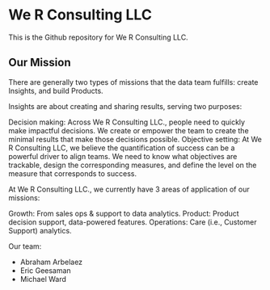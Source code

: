 # We R Consulting LLC

This is the Github repository for We R Consulting LLC.

## Our Mission
There are generally two types of missions that the data team fulfills: create Insights, and build Products.

Insights are about creating and sharing results, serving two purposes:

Decision making: Across We R Consulting LLC., people need to quickly make impactful decisions. We create or empower the team to create the minimal results that make those decisions possible.
Objective setting: At We R Consulting LLC, we believe the quantification of success can be a powerful driver to align teams. We need to know what objectives are trackable, design the corresponding measures, and define the level on the measure that corresponds to success.

At We R Consulting LLC., we currently have 3 areas of application of our missions:

Growth: From sales ops & support to data analytics.
Product: Product decision support, data-powered features.
Operations: Care (i.e., Customer Support) analytics.

Our team:
- Abraham Arbelaez
- Eric Geesaman
- Michael Ward
